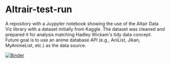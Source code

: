# Altrair-test-run
A repository with a Juypyter notebook showing the use of the Altair Data Viz library with a dataset initially from Kaggle. The dataset was cleaned and prepared it for analysis matching Hadley Wickam's tidy data concept. Future goal is to use an anime database API (e.g., AniList, Jikan, MyAnimeList, etc.) as the data source.

[![Binder](https://mybinder.org/badge_logo.svg)](https://mybinder.org/v2/gh/juarezfd/Altrair-test-run/HEAD?labpath=Juarez_Final_Project_Part_03_20210512.ipynb)
